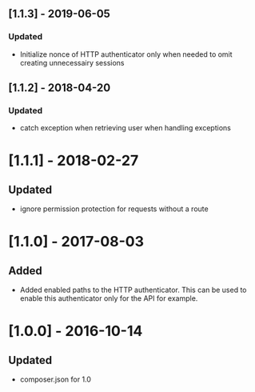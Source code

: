 ## [1.1.3] - 2019-06-05
### Updated
- Initialize nonce of HTTP authenticator only when needed to omit creating unnecessairy sessions

## [1.1.2] - 2018-04-20
### Updated
- catch exception when retrieving user when handling exceptions

# [1.1.1] - 2018-02-27
## Updated 
- ignore permission protection for requests without a route

# [1.1.0] - 2017-08-03
## Added
- Added enabled paths to the HTTP authenticator. This can be used to enable this authenticator only for the API for example.

# [1.0.0] - 2016-10-14
## Updated
- composer.json for 1.0
